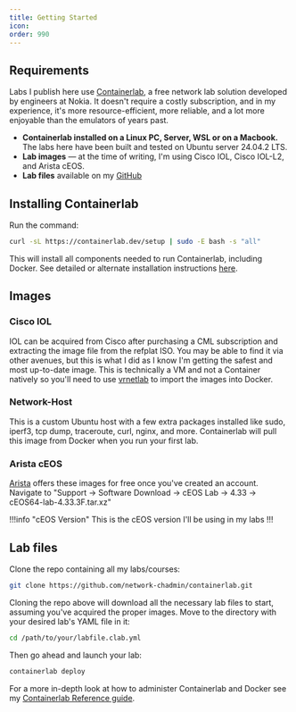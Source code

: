 ```yaml
---
title: Getting Started
icon:
order: 990
---
```


## Requirements

Labs I publish here use [Containerlab](https://containerlab.dev/), a free network lab solution developed by engineers at Nokia. It doesn't require a costly subscription, and in my experience, it's more resource-efficient, more reliable, and a lot more enjoyable than the emulators of years past.

- **Containerlab installed on a Linux PC, Server, WSL or on a Macbook.** The labs here have been built and tested on Ubuntu server 24.04.2 LTS.
- **Lab images** — at the time of writing, I'm using Cisco IOL, Cisco IOL-L2, and Arista cEOS.
- **Lab files** available on my [GitHub](https://github.com/network-chadmin/containerlab.git)

## Installing Containerlab

Run the command:

```bash
curl -sL https://containerlab.dev/setup | sudo -E bash -s "all"
```

This will install all components needed to run Containerlab, including Docker. See detailed or alternate installation instructions [here](https://containerlab.dev/install/).

## Images

### Cisco IOL
IOL can be acquired from Cisco after purchasing a CML subscription and extracting the image file from the refplat ISO. You may be able to find it via other avenues, but this is what I did as I know I'm getting the safest and most up-to-date image. This is technically a VM and not a Container natively so you'll need to use [vrnetlab](https://github.com/vrnetlab/vrnetlab) to import the images into Docker.

### Network-Host
This is a custom Ubuntu host with a few extra packages installed like sudo, iperf3, tcp dump, traceroute, curl, nginx, and more. Containerlab will pull this image from Docker when you run your first lab.

### Arista cEOS
[Arista](https://www.arista.com/en/support/software-download) offers these images for free once you've created an account. Navigate to "Support → Software Download → cEOS Lab → 4.33 → cEOS64-lab-4.33.3F.tar.xz"

!!!info "cEOS Version"
This is the cEOS version I'll be using in my labs
!!!

## Lab files

Clone the repo containing all my labs/courses:

```bash
git clone https://github.com/network-chadmin/containerlab.git
```

Cloning the repo above will download all the necessary lab files to start, assuming you've acquired the proper images. Move to the directory with your desired lab's YAML file in it:

```bash
cd /path/to/your/labfile.clab.yml
```

Then go ahead and launch your lab:

```bash
containerlab deploy
```

For a more in-depth look at how to administer Containerlab and Docker see my [Containerlab Reference guide](containerlab-reference.md).